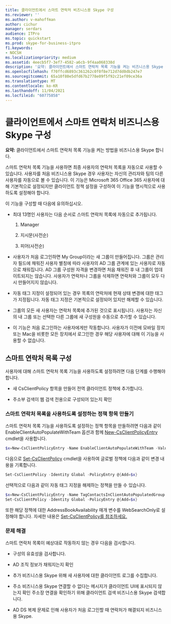 ```yaml
---
title: 클라이언트에서 스마트 연락처 비즈니스용 Skype 구성
ms.reviewer: ''
ms.author: v-mahoffman
author: cichur
manager: serdars
audience: ITPro
ms.topic: quickstart
ms.prod: skype-for-business-itpro
f1.keywords:
- NOCSH
ms.localizationpriority: medium
ms.assetid: 4eecb5f7-3ef7-4582-a6cb-9f4aa068338d
description: '요약: 클라이언트에서 스마트 연락처 목록 기능을 켜는 비즈니스용 Skype 있습니다.'
ms.openlocfilehash: f70ffcd6893c361262c0f0f8e712d7dd0db247e7
ms.sourcegitcommit: 65a10f80e5dfd67b2778e09f5f92c21ef09ce36a
ms.translationtype: MT
ms.contentlocale: ko-KR
ms.lasthandoff: 11/04/2021
ms.locfileid: "60775858"
---
```

# <a name="configure-smart-contacts-list-in-skype-for-business-clients"></a>클라이언트에서 스마트 연락처 비즈니스용 Skype 구성

**요약:** 클라이언트에서 스마트 연락처 목록 기능을 켜는 방법을 비즈니스용 Skype 합니다.

스마트 연락처 목록 기능을 사용하면 최종 사용자의 연락처 목록을 자동으로 사용할 수 있습니다. 사용자를 처음 비즈니스용 Skype 경우 사용자는 자신의 관리자와 팀의 다른 사용자를 자동으로 볼 수 있습니다. 이 기능은 Microsoft 365 Office 365 사용자에 대해 기본적으로 설정되지만 클라이언트 정책 설정을 구성하여 이 기능을 명시적으로 사용하도록 설정해야 합니다.

이 기능을 구성할 때 다음에 유의하십시오.

- 최대 13명인 사용자는 다음 순서로 스마트 연락처 목록에 자동으로 추가됩니다.

  1. Manager

  2. 지시문(사전순)

  3. 피어(사전순)

- 사용자가 처음 로그인하면 My Group이라는 새 그룹이 만들어집니다. 그룹은 관리자 필드에 채워진 사용자 별칭에 따라 사용자의 AD 그룹 관계에 있는 사용자로 자동으로 채워집니다. AD 그룹 구성원 자격을 변경하면 처음 채워진 후 내 그룹이 업데이트되지는 않습니다. 사용자가 연락처나 그룹을 삭제하면 연락처와 그룹이 모두 다시 만들어지지 않습니다. 

- 자동 태그 지정이 설정되어 있는 경우 목록의 연락처에 현재 상태 변경에 대한 태그가 지정됩니다. 자동 태그 지정은 기본적으로 설정되어 있지만 해제할 수 있습니다. 

- 그룹의 모든 새 사용자는 연락처 목록에 추가된 것으로 표시됩니다. 사용자는 자신의 내 그룹 또는 선택한 다른 그룹에 새 구성원을 수동으로 추가할 수 있습니다.

- 이 기능은 처음 로그인하는 사용자에게만 작동합니다. 사용자가 이전에 모바일 장치 또는 Mac을 비롯한 모든 장치에서 로그인한 경우 해당 사용자에 대해 이 기능을 사용할 수 없습니다.

## <a name="configure-smart-contacts-list"></a>스마트 연락처 목록 구성

사용자에 대해 스마트 연락처 목록 기능을 사용하도록 설정하려면 다음 단계를 수행해야 합니다. 

- 새 CsClientPolicy 항목을 만들어 전역 클라이언트 정책에 추가합니다. 

- 주소부 검색이 웹 검색 전용으로 구성되어 있는지 확인

### <a name="create-a-policy-entry-to-enable-smart-contacts-list"></a>스마트 연락처 목록을 사용하도록 설정하는 정책 항목 만들기

스마트 연락처 목록 기능을 사용하도록 설정하는 정책 항목을 만들하려면 다음과 같이 EnableClientAutoPopulateWithTeam 옵션과 함께 [New-CsClientPolicyEntry](/powershell/module/skype/new-csclientpolicyentry?view=skype-ps) cmdlet을 사용합니다.

```powershell
$x=New-CsClientPolicyEntry -Name EnableClientAutoPopulateWithTeam -Value $True
```

다음으로 [Set-CsClientPolicy](/powershell/module/skype/set-csclientpolicy?view=skype-ps) cmdlet을 사용하여 글로벌 정책에 다음과 같이 변경 내용을 기록합니다.

```powershell
Set-CsClientPolicy -Identity Global -PolicyEntry @{Add=$x}
```

선택적으로 다음과 같이 자동 태그 지정을 해제하는 정책을 만들 수 있습니다.

```powershell
$x=New-CsClientPolicyEntry -Name TagContactsInClientAutoPopulatedGroup -Value $False
Set-CsClientPolicy -Identity Global -PolicyEntry @{Add=$x}
```

또한 해당 정책에 대한 AddressBookAvailability 매개 변수를 WebSearchOnly로 설정해야 합니다. 자세한 내용은 [Set-CsClientPolicy를 참조하세요.](/powershell/module/skype/set-csclientpolicy?view=skype-ps) 

### <a name="troubleshoot"></a>문제 해결

스마트 연락처 목록이 예상대로 작동하지 않는 경우 다음을 검사합니다.

- 구성의 유효성을 검사합니다. 

- AD 조직 정보가 채워지는지 확인

- 추가 비즈니스용 Skype 위해 새 사용자에 대한 클라이언트 로그를 수집합니다.

- 주소 비즈니스용 Skype 연결할 수 없다는 메시지가 클라이언트 UI에 표시되지 않는지 확인 주소장 연결을 확인하기 위해 클라이언트 검색 비즈니스용 Skype 검색합니다.

- AD DS 복제 문제로 인해 사용자가 처음 로그인할 때 연락처가 해결되지 비즈니스용 Skype.